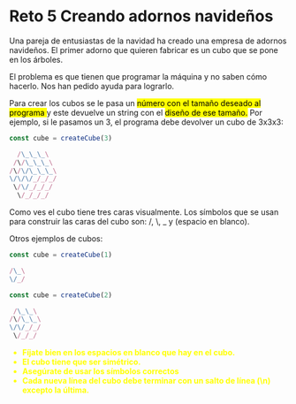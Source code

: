 # Reto 5 Creando adornos navideños

Una pareja de entusiastas de la navidad ha creado una empresa de adornos navideños. El primer adorno que quieren fabricar es un cubo que se pone en los árboles.

El problema es que tienen que programar la máquina y no saben cómo hacerlo. Nos han pedido ayuda para lograrlo.

Para crear los cubos se le pasa un <mark style="background-color: #FFFF00"> número con el tamaño deseado al programa </mark> y este devuelve un string con el <mark style="background-color: #FFFF00">diseño de ese tamaño.</mark> Por ejemplo, si le pasamos un 3, el programa debe devolver un cubo de 3x3x3:

```javascript
const cube = createCube(3)

```

```javascript
  /\_\_\_\
 /\/\_\_\_\
/\/\/\_\_\_\
\/\/\/_/_/_/
 \/\/_/_/_/
  \/_/_/_/

```
Como ves el cubo tiene tres caras visualmente. Los símbolos que se usan para construir las caras del cubo son: 
/, \\, _ y (espacio en blanco).

Otros ejemplos de cubos:
```javascript
const cube = createCube(1)

```

```javascript
/\_\
\/_/

```
```javascript
const cube = createCube(2)

```

```javascript
 /\_\_\
/\/\_\_\
\/\/_/_/
 \/_/_/

```


<b style="color: yellow">
    <ul>
        <li>Fíjate bien en los espacios en blanco que hay en el cubo.</li>
        <li>El cubo tiene que ser simétrico.</li>
        <li>Asegúrate de usar los símbolos correctos</li>
        <li>Cada nueva línea del cubo debe terminar con un salto de línea (\n) excepto la última.</li>
    </ul>
</b>